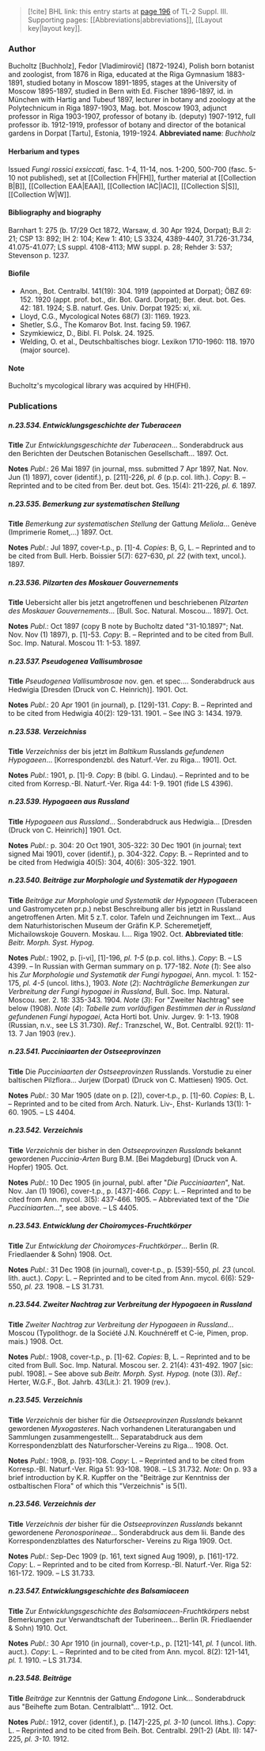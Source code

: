 > [!cite] BHL link: this entry starts at [page 196](https://www.biodiversitylibrary.org/page/33266503) of TL-2 Suppl. III.
> Supporting pages: [[Abbreviations|abbreviations]], [[Layout key|layout key]].

### Author

Bucholtz \[Buchholz\], Fedor \[Vladimirovič\] (1872-1924), Polish born botanist and zoologist, from 1876 in Riga, educated at the Riga Gymnasium 1883-1891, studied botany in Moscow 1891-1895, stages at the University of Moscow 1895-1897, studied in Bern with Ed. Fischer 1896-1897, id. in München with Hartig and Tubeuf 1897, lecturer in botany and zoology at the Polytechnicum in Riga 1897-1903, Mag. bot. Moscow 1903, adjunct professor in Riga 1903-1907, professor of botany ib. (deputy) 1907-1912, full professor ib. 1912-1919, professor of botany and director of the botanical gardens in Dorpat \[Tartu\], Estonia, 1919-1924. 
**Abbreviated name**: *Buchholz*

#### Herbarium and types

Issued *Fungi rossici exsiccati*, fasc. 1-4, 11-14, nos. 1-200, 500-700 (fasc. 5-10 not published), set at [[Collection FH|FH]], further material at [[Collection B|B]], [[Collection EAA|EAA]], [[Collection IAC|IAC]], [[Collection S|S]], [[Collection W|W]].

#### Bibliography and biography

Barnhart 1: 275 (b. 17/29 Oct 1872, Warsaw, d. 30 Apr 1924, Dorpat); BJI 2: 21; CSP 13: 892; IH 2: 104; Kew 1: 410; LS 3324, 4389-4407, 31.726-31.734, 41.075-41.077; LS suppl. 4108-4113; MW suppl. p. 28; Rehder 3: 537; Stevenson p. 1237.

#### Biofile

- Anon., Bot. Centralbl. 141(19): 304. 1919 (appointed at Dorpat); ÖBZ 69: 152. 1920 (appt. prof. bot., dir. Bot. Gard. Dorpat); Ber. deut. bot. Ges. 42: 181. 1924; S.B. naturf. Ges. Univ. Dorpat 1925: xi, xii.
- Lloyd, C.G., Mycological Notes 68(7) (3): 1169. 1923.
- Shetler, S.G., The Komarov Bot. Inst. facing 59. 1967.
- Szymkiewicz, D., Bibl. Fl. Polsk. 24. 1925.
- Welding, O. et al., Deutschbaltisches biogr. Lexikon 1710-1960: 118. 1970 (major source).

#### Note

Bucholtz's mycological library was acquired by HH(FH).

### Publications

##### n.23.534. Entwicklungsgeschichte der Tuberaceen

**Title**
Zur *Entwicklungsgeschichte der Tuberaceen*... Sonderabdruck aus den Berichten der Deutschen Botanischen Gesellschaft... 1897. Oct.

**Notes**
*Publ*.: 26 Mai 1897 (in journal, mss. submitted 7 Apr 1897, Nat. Nov. Jun (1) 1897), cover (identif.), p. \[211\]-226, *pl. 6* (p.p. col. lith.). *Copy*: B. – Reprinted and to be cited from Ber. deut bot. Ges. 15(4): 211-226, *pl. 6.* 1897.

##### n.23.535. Bemerkung zur systematischen Stellung

**Title**
*Bemerkung zur systematischen Stellung* der Gattung *Meliola*... Genève (Imprimerie Romet,...) 1897. Oct.

**Notes**
*Publ*.: Jul 1897, cover-t.p., p. \[1\]-4. *Copies*: B, G, L. – Reprinted and to be cited from Bull. Herb. Boissier 5(7): 627-630, *pl. 22* (with text, uncol.). 1897.

##### n.23.536. Pilzarten des Moskauer Gouvernements

**Title**
Uebersicht aller bis jetzt angetroffenen und beschriebenen *Pilzarten des Moskauer Gouvernements*... \[Bull. Soc. Natural. Moscou... 1897\]. Oct.

**Notes**
*Publ*.: Oct 1897 (copy B note by Bucholtz dated "31-10.1897"; Nat. Nov. Nov (1) 1897), p. \[1\]-53. *Copy*: B. – Reprinted and to be cited from Bull. Soc. Imp. Natural. Moscou 11: 1-53. 1897.

##### n.23.537. Pseudogenea Vallisumbrosae

**Title**
*Pseudogenea Vallisumbrosae* nov. gen. et spec.... Sonderabdruck aus Hedwigia \[Dresden (Druck von C. Heinrich)\]. 1901. Oct.

**Notes**
*Publ*.: 20 Apr 1901 (in journal), p. \[129\]-131. *Copy*: B. – Reprinted and to be cited from Hedwigia 40(2): 129-131. 1901. – See ING 3: 1434. 1979.

##### n.23.538. Verzeichniss

**Title**
*Verzeichniss* der bis jetzt im *Baltikum* Russlands *gefundenen Hypogaeen*... \[Korrespondenzbl. des Naturf.-Ver. zu Riga... 1901\]. Oct.

**Notes**
*Publ*.: 1901, p. \[1\]-9. *Copy*: B (bibl. G. Lindau). – Reprinted and to be cited from Korresp.-Bl. Naturf.-Ver. Riga 44: 1-9. 1901 (fide LS 4396).

##### n.23.539. Hypogaeen aus Russland

**Title**
*Hypogaeen aus Russland*... Sonderabdruck aus Hedwigia... \[Dresden (Druck von C. Heinrich)\] 1901. Oct.

**Notes**
*Publ*.: p. 304: 20 Oct 1901, 305-322: 30 Dec 1901 (in journal; text signed Mai 1901), cover (identif.), p. 304-322. *Copy*: B. – Reprinted and to be cited from Hedwigia 40(5): 304, 40(6): 305-322. 1901.

##### n.23.540. Beiträge zur Morphologie und Systematik der Hypogaeen

**Title**
*Beiträge zur Morphologie und Systematik der Hypogaeen* (Tuberaceen und Gastromyceten pr.p.) nebst Beschreibung aller bis jetzt in Russland angetroffenen Arten. Mit 5 z.T. color. Tafeln und Zeichnungen im Text... Aus dem Naturhistorischen Museum der Gräfin K.P. Scheremetjeff, Michailowskoje Gouvern. Moskau. I.... Riga 1902. Oct.
**Abbreviated title**: *Beitr. Morph. Syst. Hypog.*

**Notes**
*Publ*.: 1902, p. \[i-vi\], \[1\]-196, *pl. 1-5* (p.p. col. liths.). *Copy*: B. – LS 4399. – In Russian with German summary on p. 177-182.
*Note* (*1*): See also his *Zur Morphologie und Systematik der Fungi hypogaei*, Ann. mycol. 1: 152-175, *pl. 4-5* (uncol. liths.), 1903.
*Note* (*2*): *Nachträgliche Bemerkungen zur Verbreitung der Fungi hypogaei in Russland*, Bull. Soc. Imp. Natural. Moscou. ser. 2. 18: 335-343. 1904.
*Note* (*3*): For "Zweiter Nachtrag" see below (1908).
*Note* (*4*): *Tabelle zum vorläufigen Bestimmen der in Russland gefundenen Fungi hypogaei*, Acta Horti bot. Univ. Jurgev. 9: 1-13. 1908 (Russian, n.v., see LS 31.730).
*Ref*.: Tranzschel, W., Bot. Centralbl. 92(1): 11-13. 7 Jan 1903 (rev.).

##### n.23.541. Pucciniaarten der Ostseeprovinzen

**Title**
Die *Pucciniaarten der Ostseeprovinzen* Russlands. Vorstudie zu einer baltischen Pilzflora... Jurjew (Dorpat) (Druck von C. Mattiesen) 1905. Oct.

**Notes**
*Publ*.: 30 Mar 1905 (date on p. \[2\]), cover-t.p., p. \[1\]-60. *Copies*: B, L. – Reprinted and to be cited from Arch. Naturk. Liv-, Ehst- Kurlands 13(1): 1-60. 1905. – LS 4404.

##### n.23.542. Verzeichnis

**Title**
*Verzeichnis* der bisher in den *Ostseeprovinzen Russlands* bekannt gewordenen *Puccinia-Arten* Burg B.M. \[Bei Magdeburg\] (Druck von A. Hopfer) 1905. Oct.

**Notes**
*Publ*.: 10 Dec 1905 (in journal, publ. after "*Die Pucciniaarten*", Nat. Nov. Jan (1) 1906), cover-t.p., p. \[437\]-466. *Copy*: L. – Reprinted and to be cited from Ann. mycol. 3(5): 437-466. 1905. – Abbreviated text of the "*Die Pucciniaarten*...", see above. – LS 4405.

##### n.23.543. Entwicklung der Choiromyces-Fruchtkörper

**Title**
Zur *Entwicklung der Choiromyces-Fruchtkörper*... Berlin (R. Friedlaender & Sohn) 1908. Oct.

**Notes**
*Publ*.: 31 Dec 1908 (in journal), cover-t.p., p. \[539\]-550, *pl. 23* (uncol. lith. auct.). *Copy*: L.  – Reprinted and to be cited from Ann. mycol. 6(6): 529-550, *pl. 23.* 1908. – LS 31.731.

##### n.23.544. Zweiter Nachtrag zur Verbreitung der Hypogaeen in Russland

**Title**
*Zweiter Nachtrag zur Verbreitung der Hypogaeen in Russland*... Moscou (Typolithogr. de la Société J.N. Kouchnéreff et C-ie, Pimen, prop. mais.) 1908. Oct.

**Notes**
*Publ*.: 1908, cover-t.p., p. \[1\]-62. *Copies*: B, L. – Reprinted and to be cited from Bull. Soc. Imp. Natural. Moscou ser. 2. 21(4): 431-492. 1907 \[sic: publ. 1908\]. – See above sub *Beitr. Morph. Syst. Hypog.* (note (3)).
*Ref*.: Herter, W.G.F., Bot. Jahrb. 43(Lit.): 21. 1909 (rev.).

##### n.23.545. Verzeichnis

**Title**
*Verzeichnis* der bisher für die *Ostseeprovinzen Russlands* bekannt gewordenen *Myxogasteres*. Nach vorhandenen Literaturangaben und Sammlungen zusammengestellt... Separatabdruck aus dem Korrespondenzblatt des Naturforscher-Vereins zu Riga... 1908. Oct.

**Notes**
*Publ*.: 1908, p. \[93\]-108. *Copy*: L. – Reprinted and to be cited from Korresp.-Bl. Naturf.-Ver. Riga 51: 93-108. 1908. – LS 31.732.
*Note*: On p. 93 a brief introduction by K.R. Kupffer on the "Beiträge zur Kenntniss der ostbaltischen Flora" of which this "Verzeichnis" is 5(1).

##### n.23.546. Verzeichnis der

**Title**
*Verzeichnis der* bisher für die *Ostseeprovinzen Russlands* bekannt gewordenene *Peronosporineae*... Sonderabdruck aus dem lii. Bande des Korrespondenzblattes des Naturforscher- Vereins zu Riga 1909. Oct.

**Notes**
*Publ*.: Sep-Dec 1909 (p. 161, text signed Aug 1909), p. \[161\]-172. *Copy*: L. – Reprinted and to be cited from Korresp.-Bl. Naturf.-Ver. Riga 52: 161-172. 1909. – LS 31.733.

##### n.23.547. Entwicklungsgeschichte des Balsamiaceen

**Title**
Zur *Entwicklungsgeschichte des Balsamiaceen*-*Fruchtkörpers* nebst Bemerkungen zur Verwandtschaft der Tuberineen... Berlin (R. Friedlaender & Sohn) 1910. Oct.

**Notes**
*Publ*.: 30 Apr 1910 (in journal), cover-t.p., p. \[121\]-141, *pl. 1* (uncol. lith. auct.). *Copy*: L. – Reprinted and to be cited from Ann. mycol. 8(2): 121-141, *pl. 1.* 1910. – LS 31.734.

##### n.23.548. Beiträge

**Title**
*Beiträge* zur Kenntnis der Gattung *Endogone* Link... Sonderabdruck aus "Beihefte zum Botan. Centralblatt"... 1912. Oct.

**Notes**
*Publ*.: 1912, cover (identif.), p. \[147\]-225, *pl. 3-10* (uncol. liths.). *Copy*: L. – Reprinted and to be cited from Beih. Bot. Centralbl. 29(1-2) (Abt. II): 147-225, *pl. 3-10.* 1912.

